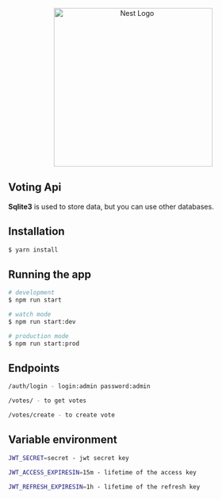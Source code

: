 <p align="center">
  <a href="http://nestjs.com/" target="blank"><img src="https://nestjs.com/img/logo_text.svg" width="320" alt="Nest Logo" /></a>
</p>

## Voting Api

<b>Sqlite3</b> is used to store data, but you can use other databases.

## Installation

```bash
$ yarn install
```

## Running the app

```bash
# development
$ npm run start

# watch mode
$ npm run start:dev

# production mode
$ npm run start:prod
```

## Endpoints
```bash
/auth/login - login:admin password:admin

/votes/ - to get votes

/votes/create - to create vote

```

## Variable environment
```bash
JWT_SECRET=secret - jwt secret key

JWT_ACCESS_EXPIRESIN=15m - lifetime of the access key

JWT_REFRESH_EXPIRESIN=1h - lifetime of the refresh key
```